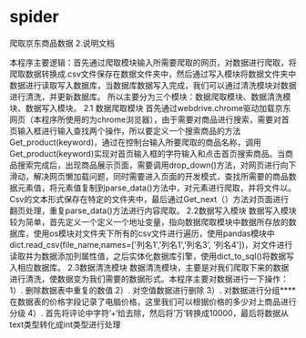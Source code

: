 # spider
爬取京东商品数据
2.说明文档

本程序主要逻辑：首先通过爬取模块输入所需要爬取的网页，对数据进行爬取，将爬取数据转换成.csv文件保存在数据文件夹中，然后通过写入模块将数据文件夹中数据进行读取写入数据库，当数据库数据写入完成，我们可以通过清洗模块对数据进行清洗，并更新数据库。 所以主要分为三个模块：数据爬取模块、数据清洗模块、数据写入模块。
2.1 数据爬取模块
首先通过webdrive.chrome驱动加载京东网页（本程序所使用的为chrome浏览器），由于需要对商品进行搜索，需要对首页输入框进行输入查找两个操作，所以要定义一个搜索商品的方法Get_product(keyword)，通过在控制台输入所要爬取的商品名称，调用Get_product(keyword)实现对首页输入框的字符输入和点击首页搜索商品。当商品搜索完成后，出现商品展示页面，需要调用drop_down()方法，对网页进行向下滑动，解决网页懒加载问题，同时需要进入页面的开发模式，查找所需要的商品数据元素值，将元素值复制到parse_data()方法中，对元素进行爬取，并将文件以。Csv的文本形式保存在特定的文件夹中，最后通过Get_next（）方法对页面进行翻页处理，重复parse_data()方法进行内容爬取。
2.2数据写入模块
	数据写入模块较为简单，首先定义一个定义一个地址变量，指向数据爬取模块中数据所存放的数据库，使用os模块对文件夹下所有的csv文件进行遍历，使用pandas模块中dict.read_csv(file_name,names=['列名1','列名1','列名3‘, ‘列名4'])，对文件进行读取并为数据添加列属性值，之后实体化数据库引擎，使用dict_to_sql()将数据写入相应数据库。
2.3数据清洗模块
	数据清洗模块，主要是对我们爬取下来的数据进行清洗，使数据变为我们需要的数据形式。本程序主要对数据进行一下操作：
1）. 删除数据表中重复的数值
2）. 对空值数据进行删除
3）. 对数据进行分组****在数据表的价格字段记录了电脑价格，这里我们可以根据价格的多少对上商品进行分级
4）. 首先将评论中字符’+‘给去除，然后将’万‘转换成10000，最后将数据从text类型转化成int类型进行处理
